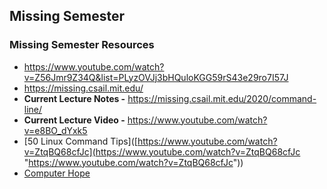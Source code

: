 ## Missing Semester
### Missing Semester Resources
- https://www.youtube.com/watch?v=Z56Jmr9Z34Q&list=PLyzOVJj3bHQuloKGG59rS43e29ro7I57J
- https://missing.csail.mit.edu/ 
- **Current Lecture Notes -** https://missing.csail.mit.edu/2020/command-line/
- **Current Lecture Video -**  https://www.youtube.com/watch?v=e8BO_dYxk5
- [50 Linux Command Tips]([https://www.youtube.com/watch?v=ZtqBQ68cfJc](https://www.youtube.com/watch?v=ZtqBQ68cfJc "https://www.youtube.com/watch?v=ZtqBQ68cfJc"))
- [Computer Hope](https://www.computerhope.com)